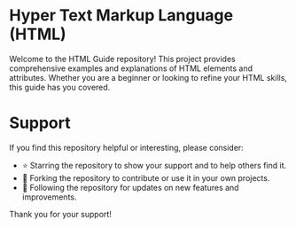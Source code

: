 # Hyper Text Markup Language (HTML)

Welcome to the HTML Guide repository! This project provides comprehensive examples and explanations of HTML elements and attributes. Whether you are a beginner or looking to refine your HTML skills, this guide has you covered.

# Support
If you find this repository helpful or interesting, please consider:

- ⭐ Starring the repository to show your support and to help others find it.
- 🍴 Forking the repository to contribute or use it in your own projects.
- 💬 Following the repository for updates on new features and improvements.

Thank you for your support!
